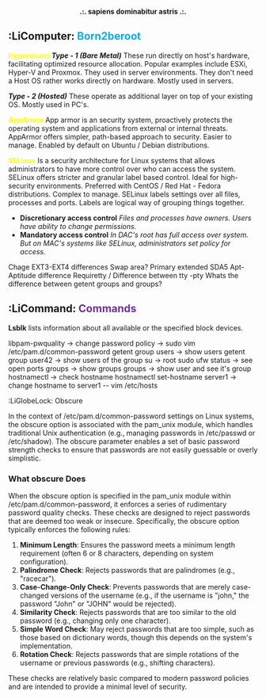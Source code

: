 **<center>.:. sapiens dominabitur astris .:. </center>**



## :LiComputer: <font color="#00b0f0">Born2beroot</font>

<font color="#ffff00"><b>Hypervisors </b></font>
***Type - 1 (Bare Metal)***
These run directly on host's hardware, facilitating optimized resource allocation. Popular examples include ESXi, Hyper-V and Proxmox. They used in server environments. They don't need a Host OS rather works directly on hardware. Mostly used in servers.

***Type - 2 (Hosted)***
These operate as additional layer on top of your existing OS. Mostly used in PC's. 

<font color="#ffff00"><b>AppArmor</b></font>
App armor is an security system, proactively protects the operating system and applications from external or internal threats. AppArmor offers simpler, path-based approach to security. Easier to manage. Enabled by default on Ubuntu / Debian distributions. 

<font color="#ffff00"><b>SELinux</b></font>
Is a security architecture for Linux systems that allows administrators to have more control over who can access the system. SELinux offers stricter and granular label based control. Ideal for high-security environments. Preferred with CentOS  / Red Hat - Fedora distributions. Complex to manage. SELinux labels settings over all files, processes and ports. Labels are logical way of grouping things together. 

- **Discretionary access control** 
	*Files and processes have owners. Users have ability to change permissions.* 
- **Mandatory access control**
	*In DAC's root has full access over system. But on MAC's systems like SELinux, administrators set policy for access.* 



Chage
EXT3-EXT4 differences 
Swap area? 
Primary extended SDA5
Apt-Aptitude difference 
Requiretty / Difference between tty -pty 
Whats the difference between getent groups and groups?
## **:LiCommand: <font color="#7030a0">Commands</font>** 
**Lsblk** 
	lists information about all available or the specified block  devices.
	
libpam-pwquality -> change password policy -> sudo vim /etc/pam.d/common-password
getent group users -> show users 
getent group user42 -> show users of the group
su -> root
sudo ufw status -> see open ports 
groups -> show groups 
groups <username> -> show user and see it's group 
hostnamectl -> check hostname 
hostnamectl set-hostname server1 -> change hostname to server1  -- vim /etc/hosts 


:LiGlobeLock: Obscure 

In the context of /etc/pam.d/common-password settings on Linux systems, the obscure option is associated with the pam_unix module, which handles traditional Unix authentication (e.g., managing passwords in /etc/passwd or /etc/shadow). The obscure parameter enables a set of basic password strength checks to ensure that passwords are not easily guessable or overly simplistic.

### What obscure Does

When the obscure option is specified in the pam_unix module within /etc/pam.d/common-password, it enforces a series of rudimentary password quality checks. These checks are designed to reject passwords that are deemed too weak or insecure. Specifically, the obscure option typically enforces the following rules:

1. **Minimum Length**: Ensures the password meets a minimum length requirement (often 6 or 8 characters, depending on system configuration).
2. **Palindrome Check**: Rejects passwords that are palindromes (e.g., "racecar").
3. **Case-Change-Only Check**: Prevents passwords that are merely case-changed versions of the username (e.g., if the username is "john," the password "John" or "JOHN" would be rejected).
4. **Similarity Check**: Rejects passwords that are too similar to the old password (e.g., changing only one character).
5. **Simple Word Check**: May reject passwords that are too simple, such as those based on dictionary words, though this depends on the system's implementation.
6. **Rotation Check**: Rejects passwords that are simple rotations of the username or previous passwords (e.g., shifting characters).

These checks are relatively basic compared to modern password policies and are intended to provide a minimal level of security.